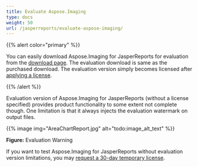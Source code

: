 ```yaml
---
title: Evaluate Aspose.Imaging
type: docs
weight: 50
url: /jasperreports/evaluate-aspose-imaging/
---
```


{{% alert color="primary" %}}

You can easily download Aspose.Imaging for JasperReports for evaluation from the [download page](https://downloads.aspose.com/imaging/jasperreports). The evaluation download is same as the purchased download. The evaluation version simply becomes licensed after [applying a license](/imaging/jasperreports/licensing/).

{{% /alert %}}

Evaluation version of Aspose.Imaging for JasperReports (without a license specified) provides product functionality to some extent not complete though. One limitation is that it always injects the evaluation watermark on output files.

{{% image img="AreaChartReport.jpg" alt="todo:image_alt_text" %}}

**Figure:** Evaluation Warning

If you want to test Aspose.Imaging for JasperReports without evaluation version limitations, you may [request a 30-day temporary license](https://purchase.aspose.com/temporary-license).
